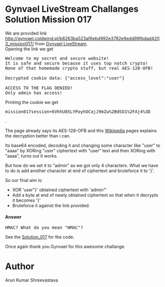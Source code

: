 # Gynvael LiveStream Challanges Solution Mission 017

We are provided link http://gynvael.coldwind.pl/b8263ba523af6ebd992e3782e9edd99fbdad4203_mission017/ from [Gynvael LiveStream](https://www.youtube.com/watch?v=9xGgZUMNl2Y).
<br>
Opening the link we get 
<pre>
Welcome to my secret and secure website!
It is safe and secure because it uses top notch crypto!
None of that homemade crypto stuff, but real AES-128-OFB!

Decrypted cookie data: {"access_level":"user"}

ACCESS TO THE FLAG DENIED!
Only admin has access!
</pre>

Printing the cookie we get <pre>mission017session=6VhhU05LYPoyhOCajJ9mZw%2BdSO1%2FAj4%3D</pre>.

The page already says its AES-128-OFB and this [Wikipedia](https://en.wikipedia.org/wiki/File:OFB_decryption.svg) pages explains the decryption better than i can.

Its base64 encoded, decoding it and changing some character like "user" to "aaaa" by XORing "user" ciphertext with "user" text and then XORing with "aaaa", turns out it works.

But how do we set it to "admin" as we got only 4 characters. What we have to do is add another character at end of ciphertext and bruteforce it to '}'.

So our final aim is:

* XOR 'user"}' obtained ciphertext with 'admin"'
* Add a byte at end of newly obtained ciphertext so that when it decrypts it becomes '}'
* Bruteforce it against the link provided.


#### Answer
<pre>
HMAC? What do you mean "HMAC"?
</pre>


See the [Solution_017](code.py) for the code.


Once again thank you Gynvael for this awesome challange.


# Author
Arun Kumar Shreevastava